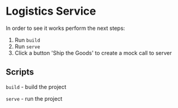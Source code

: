 # Logistics Service
In order to see it works perform the next steps:
1. Run `build`
2. Run `serve` 
3. Click a button 'Ship the Goods' to create a mock call to server

## Scripts

`build` - build the project

`serve` - run the project
